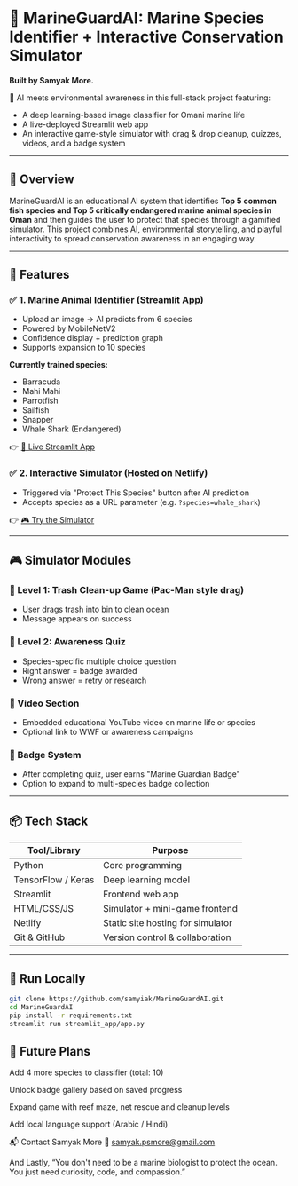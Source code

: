 # 🌊 MarineGuardAI: Marine Species Identifier + Interactive Conservation Simulator

**Built by Samyak More.**

🧠 AI meets environmental awareness in this full-stack project featuring:
- A deep learning-based image classifier for Omani marine life
- A live-deployed Streamlit web app
- An interactive game-style simulator with drag & drop cleanup, quizzes, videos, and a badge system

---

## 🎯 Overview
MarineGuardAI is an educational AI system that identifies **Top 5 common fish species and Top 5 critically endangered marine animal species in Oman** and then guides the user to protect that species through a gamified simulator. This project combines AI, environmental storytelling, and playful interactivity to spread conservation awareness in an engaging way.

---

## 🐠 Features

### ✅ 1. Marine Animal Identifier (Streamlit App)
- Upload an image → AI predicts from 6 species
- Powered by MobileNetV2
- Confidence display + prediction graph
- Supports expansion to 10 species

**Currently trained species:**
- Barracuda
- Mahi Mahi
- Parrotfish
- Sailfish
- Snapper
- Whale Shark (Endangered)

👉 [🔗 Live Streamlit App](https://marineguardai.streamlit.app)

### ✅ 2. Interactive Simulator (Hosted on Netlify)
- Triggered via "Protect This Species" button after AI prediction
- Accepts species as a URL parameter (e.g. `?species=whale_shark`)

👉 [🎮 Try the Simulator](https://frolicking-licorice-54f3a1.netlify.app)

---

## 🎮 Simulator Modules

### 🧼 Level 1: Trash Clean-up Game (Pac-Man style drag)
- User drags trash into bin to clean ocean
- Message appears on success

### 🧠 Level 2: Awareness Quiz
- Species-specific multiple choice question
- Right answer = badge awarded
- Wrong answer = retry or research

### 🎥 Video Section
- Embedded educational YouTube video on marine life or species
- Optional link to WWF or awareness campaigns

### 🏅 Badge System
- After completing quiz, user earns "Marine Guardian Badge"
- Option to expand to multi-species badge collection

---

## 📦 Tech Stack

| Tool/Library         | Purpose                          |
|----------------------|----------------------------------|
| Python               | Core programming                 |
| TensorFlow / Keras   | Deep learning model              |
| Streamlit            | Frontend web app                 |
| HTML/CSS/JS          | Simulator + mini-game frontend   |
| Netlify              | Static site hosting for simulator|
| Git & GitHub         | Version control & collaboration  |

---

## 🚀 Run Locally

```bash
git clone https://github.com/samyiak/MarineGuardAI.git
cd MarineGuardAI
pip install -r requirements.txt
streamlit run streamlit_app/app.py
```
## 🌱 Future Plans
Add 4 more species to classifier (total: 10)

Unlock badge gallery based on saved progress

Expand game with reef maze, net rescue and cleanup levels

Add local language support (Arabic / Hindi)

📬 Contact
Samyak More
📧 samyak.psmore@gmail.com

And Lastly, 
“You don't need to be a marine biologist to protect the ocean. You just need curiosity, code, and compassion.” 
